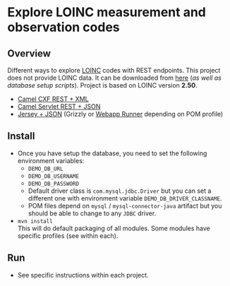 # Explore LOINC measurement and observation codes
## Overview
Different ways to explore [LOINC](https://loinc.org) codes with REST endpoints. This project does not provide LOINC data. It can be downloaded from [here](https://loinc.org/downloads) (_as well as database setup scripts_). Project is based on LOINC version **2.50**.

* [Camel CXF REST + XML](camel-cxf)
* [Camel Servlet REST + JSON](camel-java-routes)
* [Jersey + JSON](jersey) (Grizzly or [Webapp Runner](https://github.com/jsimone/webapp-runner) depending on POM profile)

## Install
* Once you have setup the database, you need to set the following environment variables:
  * `DEMO_DB_URL`
  * `DEMO_DB_USERNAME`
  * `DEMO_DB_PASSWORD`
  * Default driver class is `com.mysql.jdbc.Driver` but you can set a different one with environment variable `DEMO_DB_DRIVER_CLASSNAME`.
  * POM files depend on `mysql` / `mysql-connector-java` artifact but you should be able to change to any `JDBC` driver.
* `mvn install`  
This will do default packaging of all modules. Some modules have specific profiles (see within each).

## Run
* See specific instructions within each project.
